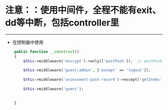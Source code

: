 # 注意：：使用中间件，全程不能有exit、dd等中断，包括controller里

----

- 在控制器中使用
```php
    public function __construct()
    {
        $this->middleware('encrypt')->only(['postPush']);  // postPush是方法名
        
        $this->middleware('guest:admin', ['except' => 'logout']);
        
        $this->middleware('assessment-path-record')->except('getIndex');
        
        $this->middleware('guest');
        
        
    }
```
